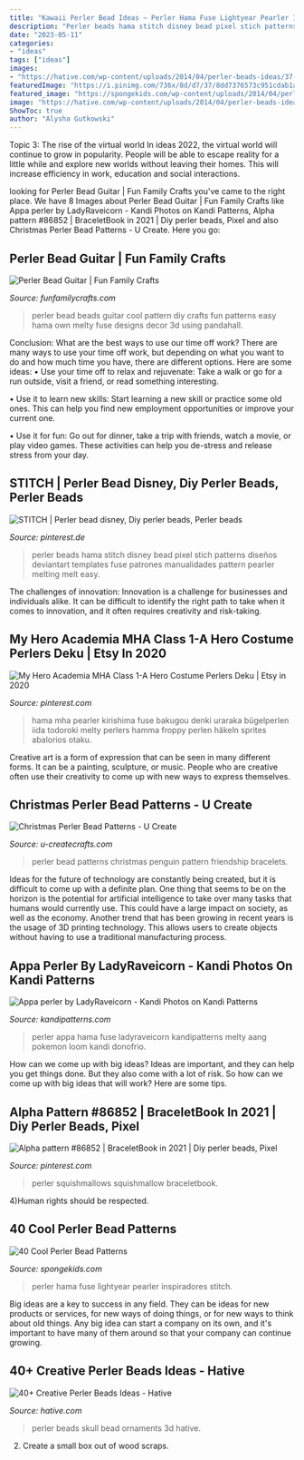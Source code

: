 ```yaml
---
title: "Kawaii Perler Bead Ideas ~ Perler Hama Fuse Lightyear Pearler Inspiradores Stitch"
description: "Perler beads hama stitch disney bead pixel stich patterns diseños deviantart templates fuse patrones manualidades pattern pearler melting melt easy"
date: "2023-05-11"
categories:
- "ideas"
tags: ["ideas"]
images:
- "https://hative.com/wp-content/uploads/2014/04/perler-beads-ideas/37-skull-perler-beads.JPG"
featuredImage: "https://i.pinimg.com/736x/8d/d7/37/8dd7376573c951cdab1a79aa954c1d8b--stitch-perler-beads-hama-beads.jpg"
featured_image: "https://spongekids.com/wp-content/uploads/2014/04/perler-beads-patterns/40-house-pattern.jpg"
image: "https://hative.com/wp-content/uploads/2014/04/perler-beads-ideas/37-skull-perler-beads.JPG"
ShowToc: true
author: "Alysha Gutkowski"
---
```



Topic 3: The rise of the virtual world
In ideas 2022, the virtual world will continue to grow in popularity. People will be able to escape reality for a little while and explore new worlds without leaving their homes. This will increase efficiency in work, education and social interactions.

	

		
looking for Perler Bead Guitar | Fun Family Crafts you've came to the right place. We have 8 Images about Perler Bead Guitar | Fun Family Crafts like Appa perler by LadyRaveicorn - Kandi Photos on Kandi Patterns, Alpha pattern #86852 | BraceletBook in 2021 | Diy perler beads, Pixel and also Christmas Perler Bead Patterns - U Create. Here you go:
		
    
## Perler Bead Guitar | Fun Family Crafts

<img loading=lazy src="http://funfamilycrafts.com/wp-content/uploads/2014/11/How-to-Make-Your-Own-Cool-Perler-Bead-Guitar-Pattern-for-Home-Decor6.jpg" onerror="this.onerror=null;this.src='https://tse2.mm.bing.net/th?id=OIP.0BgB8f8Izi5scfowHmSqlgHaHa&amp;pid=15.1';" alt="Perler Bead Guitar | Fun Family Crafts">

_Source: funfamilycrafts.com_

>perler bead beads guitar cool pattern diy crafts fun patterns easy hama own melty fuse designs decor 3d using pandahall. 

	

Conclusion: What are the best ways to use our time off work?
There are many ways to use your time off work, but depending on what you want to do and how much time you have, there are different options. Here are some ideas: 
• Use your time off to relax and rejuvenate: Take a walk or go for a run outside, visit a friend, or read something interesting. 

• Use it to learn new skills: Start learning a new skill or practice some old ones. This can help you find new employment opportunities or improve your current one. 

• Use it for fun: Go out for dinner, take a trip with friends, watch a movie, or play video games. These activities can help you de-stress and release stress from your day.

    
## STITCH | Perler Bead Disney, Diy Perler Beads, Perler Beads

<img loading=lazy src="https://i.pinimg.com/736x/8d/d7/37/8dd7376573c951cdab1a79aa954c1d8b--stitch-perler-beads-hama-beads.jpg" onerror="this.onerror=null;this.src='https://tse2.mm.bing.net/th?id=OIP.-h3QkIrVOxpOd7ltWPKrnwHaJ3&amp;pid=15.1';" alt="STITCH | Perler bead disney, Diy perler beads, Perler beads">

_Source: pinterest.de_

>perler beads hama stitch disney bead pixel stich patterns diseños deviantart templates fuse patrones manualidades pattern pearler melting melt easy. 

	

The challenges of innovation:
Innovation is a challenge for businesses and individuals alike. It can be difficult to identify the right path to take when it comes to innovation, and it often requires creativity and risk-taking.

    
## My Hero Academia MHA Class 1-A Hero Costume Perlers Deku | Etsy In 2020

<img loading=lazy src="https://i.pinimg.com/736x/8a/fa/14/8afa14938062544c218370cef8b41af3.jpg" onerror="this.onerror=null;this.src='https://tse3.mm.bing.net/th?id=OIP.ixhPr3c6CcO3e5GFBpHEAwHaJ3&amp;pid=15.1';" alt="My Hero Academia MHA Class 1-A Hero Costume Perlers Deku | Etsy in 2020">

_Source: pinterest.com_

>hama mha pearler kirishima fuse bakugou denki uraraka bügelperlen iida todoroki melty perlers hamma froppy perlen häkeln sprites abalorios otaku. 

	

Creative art is a form of expression that can be seen in many different forms. It can be a painting, sculpture, or music. People who are creative often use their creativity to come up with new ways to express themselves.

    
## Christmas Perler Bead Patterns - U Create

<img loading=lazy src="https://www.u-createcrafts.com/wp-content/uploads/2014/12/penguin.gif" onerror="this.onerror=null;this.src='https://tse2.mm.bing.net/th?id=OIP.X9ibzZhfKESQQdfERdKDhwHaKx&amp;pid=15.1';" alt="Christmas Perler Bead Patterns - U Create">

_Source: u-createcrafts.com_

>perler bead patterns christmas penguin pattern friendship bracelets. 

	

Ideas for the future of technology are constantly being created, but it is difficult to come up with a definite plan. One thing that seems to be on the horizon is the potential for artificial intelligence to take over many tasks that humans would currently use. This could have a large impact on society, as well as the economy. Another trend that has been growing in recent years is the usage of 3D printing technology. This allows users to create objects without having to use a traditional manufacturing process.

    
## Appa Perler By LadyRaveicorn - Kandi Photos On Kandi Patterns

<img loading=lazy src="https://photos.kandipatterns.com/260af247-c463-4b9c-b763-e69f4d5d1794/8.resize_700x.jpg" onerror="this.onerror=null;this.src='https://tse4.mm.bing.net/th?id=OIP.PGeQfkwzfTp1IxFd2E1ZZAHaNd&amp;pid=15.1';" alt="Appa perler by LadyRaveicorn - Kandi Photos on Kandi Patterns">

_Source: kandipatterns.com_

>perler appa hama fuse ladyraveicorn kandipatterns melty aang pokemon loom kandi donofrio. 

	

How can we come up with big ideas?
Ideas are important, and they can help you get things done. But they also come with a lot of risk. So how can we come up with big ideas that will work? Here are some tips.

    
## Alpha Pattern #86852 | BraceletBook In 2021 | Diy Perler Beads, Pixel

<img loading=lazy src="https://i.pinimg.com/736x/de/db/4e/dedb4e01a66d683e4746711af89c2133.jpg" onerror="this.onerror=null;this.src='https://tse2.mm.bing.net/th?id=OIP.6pETF4jsWkejUDuqeGx0agAAAA&amp;pid=15.1';" alt="Alpha pattern #86852 | BraceletBook in 2021 | Diy perler beads, Pixel">

_Source: pinterest.com_

>perler squishmallows squishmallow braceletbook. 

	

4)Human rights should be respected.

    
## 40 Cool Perler Bead Patterns

<img loading=lazy src="https://spongekids.com/wp-content/uploads/2014/04/perler-beads-patterns/40-house-pattern.jpg" onerror="this.onerror=null;this.src='https://tse1.mm.bing.net/th?id=OIP.KHNFOMU6RbCRXMHbiIVEpAAAAA&amp;pid=15.1';" alt="40 Cool Perler Bead Patterns">

_Source: spongekids.com_

>perler hama fuse lightyear pearler inspiradores stitch. 

	

Big ideas are a key to success in any field. They can be ideas for new products or services, for new ways of doing things, or for new ways to think about old things. Any big idea can start a company on its own, and it's important to have many of them around so that your company can continue growing.

    
## 40+ Creative Perler Beads Ideas - Hative

<img loading=lazy src="https://hative.com/wp-content/uploads/2014/04/perler-beads-ideas/37-skull-perler-beads.JPG" onerror="this.onerror=null;this.src='https://tse2.mm.bing.net/th?id=OIP.2LhcLroN4SHfvFtVpESwwgHaHO&amp;pid=15.1';" alt="40+ Creative Perler Beads Ideas - Hative">

_Source: hative.com_

>perler beads skull bead ornaments 3d hative. 

	

2. Create a small box out of wood scraps.

